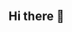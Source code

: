 ## Hi there 👋

<!--
**asma-aman/asma-aman** is a ✨ _special_ ✨ repository because its `README.md` (this file) appears on your GitHub profile.

Here are some ideas to get you started:

- 🔭 I’m currently working on integrating imaging, AI techniuqes and statstical genetics for gene discovery and risk prediction.
- 🌱 I’m currently learning statstical genetics methods (GWAS, GWAS meta-analysis, GWAS-pairwise, causal inference using MR and LCV, gene mapping using SMR), and AI methods (CNN models).
- 👯 I’m looking to collaborate on ...
- 🤔 I’m looking for help with ...
- 💬 Ask me about ...
- 📫 How to reach me: ...
- 😄 Pronouns: ...
- ⚡ Fun fact: ...
-->

